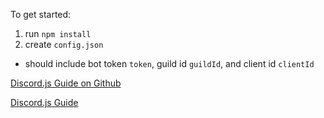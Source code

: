 To get started:
1. run `npm install`
2. create `config.json`
- should include bot token `token`, guild id `guildId`, and client id `clientId`

[Discord.js Guide on Github](https://github.com/discordjs/guide/tree/main)

[Discord.js Guide](https://discordjs.guide/creating-your-bot/)


